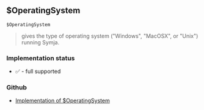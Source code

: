 ## $OperatingSystem

```
$OperatingSystem
```

> gives the type of operating system ("Windows", "MacOSX", or "Unix") running Symja.
  







### Implementation status

* &#x2705; - full supported

### Github

* [Implementation of $OperatingSystem](https://github.com/axkr/symja_android_library/blob/master/symja_android_library/matheclipse-core/src/main/java/org/matheclipse/core/builtin/ConstantDefinitions.java#L415) 
